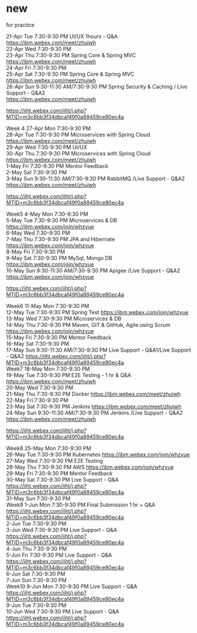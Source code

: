 # new
for practice

21-Apr	Tue	7:30-9:30 PM	UI/UX 1hours - Q&A	 	https://ibm.webex.com/meet/zhuiwh	 	 
22-Apr	Wed	7:30-9:30 PM	 	 	 	 	 
23-Apr	Thu	7:30-9:30 PM	Spring Core & Spring MVC	 	https://ibm.webex.com/meet/zhuiwh	 	 
24-Apr	Fri	7:30-9:30 PM	 	 	 	 	 
25-Apr	Sat	7:30-9:30 PM	Spring Core & Spring MVC	 	https://ibm.webex.com/meet/zhuiwh	 	 
26-Apr	Sun	9:30-11:30 AM/7:30-9:30 PM	Spring Security & Caching / Live Support  - Q&A2	 	
https://ibm.webex.com/meet/zhuiwh

https://iiht.webex.com/iiht/j.php?MTID=m3c6bb3f34dbcaf49f0a89459ce80ec4a

 	 
Week 4	27-Apr	Mon	7:30-9:30 PM	 	 	 	 	 
28-Apr	Tue	7:30-9:30 PM	Microservices with Spring Cloud	 	https://ibm.webex.com/meet/zhuiwh	 	 
29-Apr	Wed	7:30-9:30 PM	 	UI/UX	 	 	 
30-Apr	Thu	7:30-9:30 PM	Microservices with Spring Cloud	 	https://ibm.webex.com/meet/zhuiwh	 	 
1-May	Fri	7:30-9:30 PM	 	Mentor Feedback	 	 	 
2-May	Sat	7:30-9:30 PM	 	 	 	 	 
3-May	Sun	9:30-11:30 AM/7:30-9:30 PM	RabbitMQ /Live Support  - Q&A2	 	
https://ibm.webex.com/meet/zhuiwh

https://iiht.webex.com/iiht/j.php?MTID=m3c6bb3f34dbcaf49f0a89459ce80ec4a

 	 
Week5	4-May	Mon	7:30-9:30 PM	 	 	 	 	 
5-May	Tue	7:30-9:30 PM	Microservices & DB	 	https://ibm.webex.com/join/whzyue	 	 
6-May	Wed	7:30-9:30 PM	 	 	 	 	 
7-May	Thu	7:30-9:30 PM	JPA and Hibernate	 	https://ibm.webex.com/join/whzyue	 	 
8-May	Fri	7:30-9:30 PM	 	 	 	 	 
9-May	Sat	7:30-9:30 PM	MySql, Mongo DB	 	https://ibm.webex.com/join/whzyue	 	 
10-May	Sun	9:30-11:30 AM/7:30-9:30 PM	Apigee /Live Support  - Q&A2	 	
https://ibm.webex.com/join/whzyue

https://iiht.webex.com/iiht/j.php?MTID=m3c6bb3f34dbcaf49f0a89459ce80ec4a

 	 
Week6	11-May	Mon	7:30-9:30 PM	 	 	 	 	 
12-May	Tue	7:30-9:30 PM	Spring Test	 	https://ibm.webex.com/join/whzyue	 	 
13-May	Wed	7:30-9:30 PM	 	Microservices & DB	 	 	 
14-May	Thu	7:30-9:30 PM	Maven, GIT & GitHub, Agile using Scrum	 	https://ibm.webex.com/join/whzyue	 	 
15-May	Fri	7:30-9:30 PM	 	Mentor Feedback	 	 	 
16-May	Sat	7:30-9:30 PM	 	 	 	 	 
17-May	Sun	9:30-11:30 AM/7:30-9:30 PM	Live Support  - Q&A1/Live Support  - Q&A2	 	https://iiht.webex.com/iiht/j.php?MTID=m3c6bb3f34dbcaf49f0a89459ce80ec4a	 	 
Week7	18-May	Mon	7:30-9:30 PM	 	 	 	 	 
19-May	Tue	7:30-9:30 PM	E2E Testing - 1 hr & Q&A	 	https://ibm.webex.com/meet/zhuiwh	 	 
20-May	Wed	7:30-9:30 PM	 	 	 	 	 
21-May	Thu	7:30-9:30 PM	Docker	 	https://ibm.webex.com/meet/zhuiwh	 	 
22-May	Fri	7:30-9:30 PM	 	 	 	 	 
23-May	Sat	7:30-9:30 PM	Jenkins	 	https://ibm.webex.com/meet/zhuiwh	 	 
24-May	Sun	9:30-11:30 AM/7:30-9:30 PM	Jenkins /Live Support  - Q&A2	 	
https://ibm.webex.com/meet/zhuiwh

https://iiht.webex.com/iiht/j.php?MTID=m3c6bb3f34dbcaf49f0a89459ce80ec4a

 	 
Week8	25-May	Mon	7:30-9:30 PM	 	 	 	 	 
26-May	Tue	7:30-9:30 PM	Kubernetes	 	https://ibm.webex.com/join/whzyue	 	 
27-May	Wed	7:30-9:30 PM	 	E2E Testing	 	 	 
28-May	Thu	7:30-9:30 PM	AWS	 	https://ibm.webex.com/join/whzyue	 	 
29-May	Fri	7:30-9:30 PM	 	Mentor Feedback	 	 	 
30-May	Sat	7:30-9:30 PM	Live Support  - Q&A	 	https://iiht.webex.com/iiht/j.php?MTID=m3c6bb3f34dbcaf49f0a89459ce80ec4a	 	 
31-May	Sun	7:30-9:30 PM	 	 	 	 	 
Week9	1-Jun	Mon	7:30-9:30 PM	Final Submission 1 hr + Q&A	 	https://iiht.webex.com/iiht/j.php?MTID=m3c6bb3f34dbcaf49f0a89459ce80ec4a	 	 
2-Jun	Tue	7:30-9:30 PM	 	 	 	 	 
3-Jun	Wed	7:30-9:30 PM	Live Support  - Q&A	 	https://iiht.webex.com/iiht/j.php?MTID=m3c6bb3f34dbcaf49f0a89459ce80ec4a	 	 
4-Jun	Thu	7:30-9:30 PM	 	 	 	 	 
5-Jun	Fri	7:30-9:30 PM	Live Support  - Q&A	 	https://iiht.webex.com/iiht/j.php?MTID=m3c6bb3f34dbcaf49f0a89459ce80ec4a	 	 
6-Jun	Sat	7:30-9:30 PM	 	 	 	 	 
7-Jun	Sun	7:30-9:30 PM	 	 	 	 	 
Week10	8-Jun	Mon	7:30-9:30 PM	Live Support  - Q&A	 	https://iiht.webex.com/iiht/j.php?MTID=m3c6bb3f34dbcaf49f0a89459ce80ec4a	 	 
9-Jun	Tue	7:30-9:30 PM	 	 	 	 	 
10-Jun	Wed	7:30-9:30 PM	Live Support  - Q&A	 	https://iiht.webex.com/iiht/j.php?MTID=m3c6bb3f34dbcaf49f0a89459ce80ec4a	 	 

